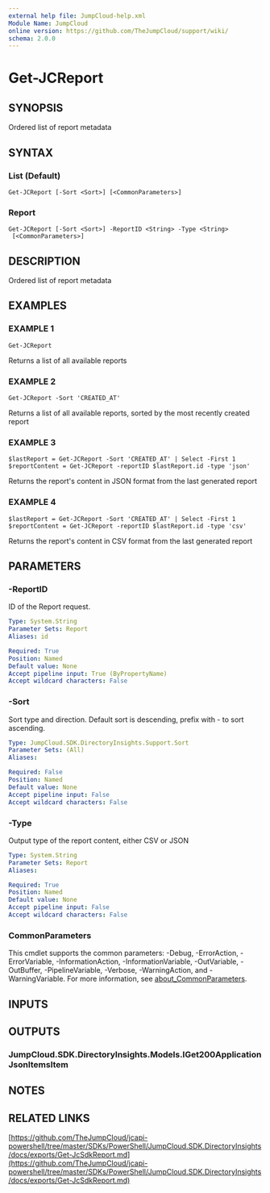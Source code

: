 ```yaml
---
external help file: JumpCloud-help.xml
Module Name: JumpCloud
online version: https://github.com/TheJumpCloud/support/wiki/
schema: 2.0.0
---
```


# Get-JCReport

## SYNOPSIS
Ordered list of report metadata

## SYNTAX

### List (Default)
```
Get-JCReport [-Sort <Sort>] [<CommonParameters>]
```

### Report
```
Get-JCReport [-Sort <Sort>] -ReportID <String> -Type <String>
 [<CommonParameters>]
```

## DESCRIPTION
Ordered list of report metadata

## EXAMPLES

### EXAMPLE 1
```
Get-JCReport
```

Returns a list of all available reports

### EXAMPLE 2
```
Get-JCReport -Sort 'CREATED_AT'
```

Returns a list of all available reports, sorted by the most recently created report

### EXAMPLE 3
```
$lastReport = Get-JCReport -Sort 'CREATED_AT' | Select -First 1
$reportContent = Get-JCReport -reportID $lastReport.id -type 'json'
```

Returns the report's content in JSON format from the last generated report

### EXAMPLE 4
```
$lastReport = Get-JCReport -Sort 'CREATED_AT' | Select -First 1
$reportContent = Get-JCReport -reportID $lastReport.id -type 'csv'
```

Returns the report's content in CSV format from the last generated report


## PARAMETERS

### -ReportID
ID of the Report request.

```yaml
Type: System.String
Parameter Sets: Report
Aliases: id

Required: True
Position: Named
Default value: None
Accept pipeline input: True (ByPropertyName)
Accept wildcard characters: False
```

### -Sort
Sort type and direction.
Default sort is descending, prefix with - to sort ascending.

```yaml
Type: JumpCloud.SDK.DirectoryInsights.Support.Sort
Parameter Sets: (All)
Aliases:

Required: False
Position: Named
Default value: None
Accept pipeline input: False
Accept wildcard characters: False
```

### -Type
Output type of the report content, either CSV or JSON

```yaml
Type: System.String
Parameter Sets: Report
Aliases:

Required: True
Position: Named
Default value: None
Accept pipeline input: False
Accept wildcard characters: False
```

### CommonParameters
This cmdlet supports the common parameters: -Debug, -ErrorAction, -ErrorVariable, -InformationAction, -InformationVariable, -OutVariable, -OutBuffer, -PipelineVariable, -Verbose, -WarningAction, and -WarningVariable. For more information, see [about_CommonParameters](http://go.microsoft.com/fwlink/?LinkID=113216).

## INPUTS

## OUTPUTS

### JumpCloud.SDK.DirectoryInsights.Models.IGet200ApplicationJsonItemsItem
## NOTES

## RELATED LINKS

[https://github.com/TheJumpCloud/jcapi-powershell/tree/master/SDKs/PowerShell/JumpCloud.SDK.DirectoryInsights/docs/exports/Get-JcSdkReport.md](https://github.com/TheJumpCloud/jcapi-powershell/tree/master/SDKs/PowerShell/JumpCloud.SDK.DirectoryInsights/docs/exports/Get-JcSdkReport.md)
